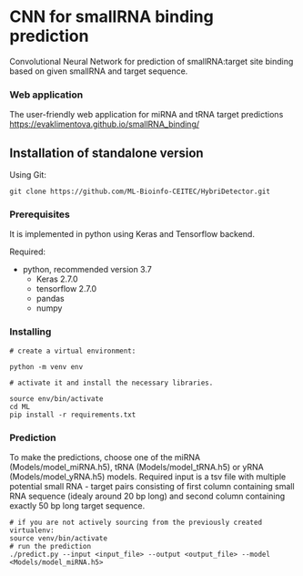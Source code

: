 # CNN for smallRNA binding prediction

Convolutional Neural Network for prediction of smallRNA:target site binding based on given smallRNA and target sequence.


### Web application

The user-friendly web application for miRNA and tRNA target predictions https://evaklimentova.github.io/smallRNA_binding/


## Installation of standalone version

Using Git:
```
git clone https://github.com/ML-Bioinfo-CEITEC/HybriDetector.git
```

### Prerequisites

It is implemented in python using Keras and Tensorflow backend.

Required:

* python, recommended version 3.7
    * Keras 2.7.0
    * tensorflow 2.7.0
    * pandas
    * numpy
    
    
### Installing

```
# create a virtual environment:

python -m venv env

# activate it and install the necessary libraries.

source env/bin/activate
cd ML
pip install -r requirements.txt
```

### Prediction

To make the predictions, choose one of the miRNA (Models/model_miRNA.h5), tRNA (Models/model_tRNA.h5) or yRNA (Models/model_yRNA.h5) models. Required input is a tsv file with multiple potential small RNA - target pairs consisting of first column containing small RNA sequence (idealy around 20 bp long) and second column containing exactly 50 bp long target sequence.

```
# if you are not actively sourcing from the previously created virtualenv:
source venv/bin/activate
# run the prediction
./predict.py --input <input_file> --output <output_file> --model <Models/model_miRNA.h5>
```

